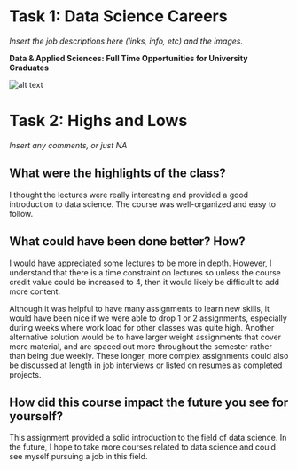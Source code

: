 # Task 1: Data Science Careers

*Insert the job descriptions here (links, info, etc) and the images.*

**Data & Applied Sciences: Full Time Opportunities for University Graduates**

![alt text](images/image1)




# Task 2: Highs and Lows

*Insert any comments, or just NA*

## What were the highlights of the class?

I thought the lectures were really interesting and provided a good introduction to data science.  The course was well-organized and easy to follow.

## What could have been done better? How?

I would have appreciated some lectures to be more in depth.  However, I understand that there is a time constraint on lectures so unless the course credit value could be increased to 4, then it would likely be difficult to add more content.  

Although it was helpful to have many assignments to learn new skills, it would have been nice if we were able to drop 1 or 2 assignments, especially during weeks where work load for other classes was quite high.  Another alternative solution would be to have larger weight assignments that cover more material, and are spaced out more throughout the semester rather than being due weekly.  These longer, more complex assignments could also be discussed at length in job interviews or listed on resumes as completed projects.

## How did this course impact the future you see for yourself?

This assignment provided a solid introduction to the field of data science.  In the future, I hope to take more courses related to data science and could see myself pursuing a job in this field.


